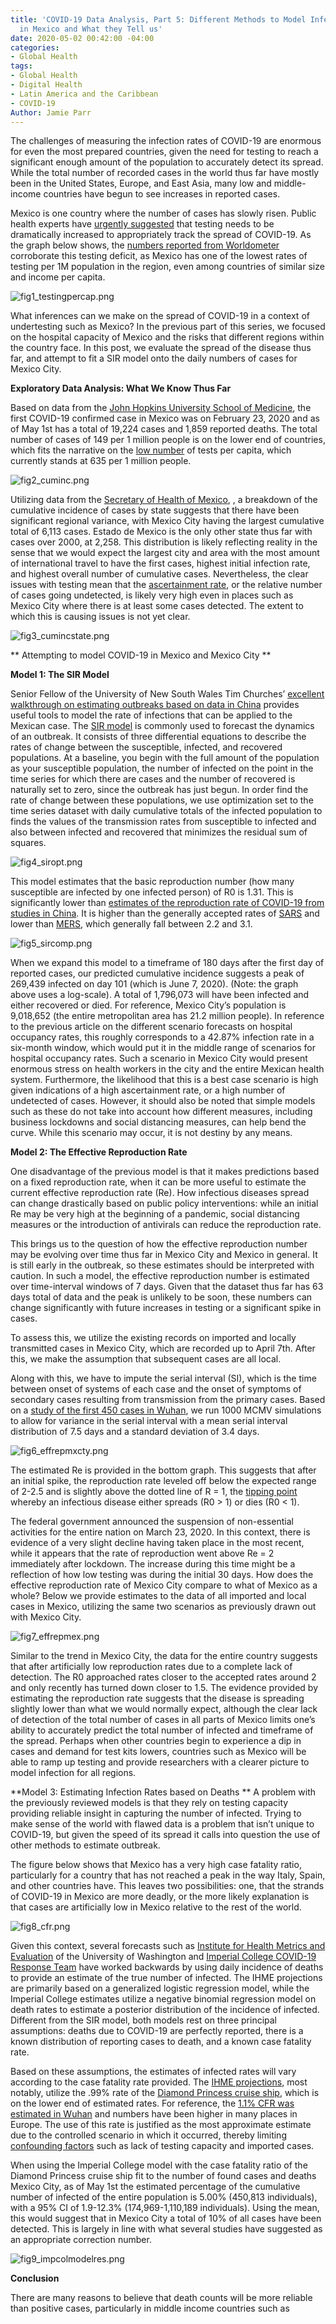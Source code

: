 ```yaml
---
title: 'COVID-19 Data Analysis, Part 5: Different Methods to Model Infection Rates
  in Mexico and What they Tell us'
date: 2020-05-02 00:42:00 -04:00
categories:
- Global Health
tags:
- Global Health
- Digital Health
- Latin America and the Caribbean
- COVID-19
Author: Jamie Parr
---
```


The challenges of measuring the infection rates of COVID-19 are enormous for even the most prepared countries, given the need for testing to reach a significant enough amount of the population to accurately detect its spread. While the total number of recorded cases in the world thus far have mostly been in the United States, Europe, and East Asia, many low and middle-income countries have begun to see increases in reported cases. 

Mexico is one country where the number of cases has slowly risen. Public health experts have [urgently suggested](https://mexiconewsdaily.com/news/coronavirus/experts-say-mexico-hasnt-done-enough-virus-testing/) that testing needs to be dramatically increased to appropriately track the spread of COVID-19. As the graph below shows, the [numbers reported from Worldometer](https://www.worldometers.info/coronavirus/#countries) corroborate this testing deficit, as Mexico has one of the lowest rates of testing per 1M population in the region, even among countries of similar size and income per capita.

![fig1_testingpercap.png](/uploads/fig1_testingpercap.png)

What inferences can we make on the spread of COVID-19 in a context of undertesting such as Mexico?  In the previous part of this series, we focused on the hospital capacity of Mexico and the risks that different regions within the country face. In this post, we evaluate the spread of the disease thus far,  and attempt to fit a SIR model onto the daily numbers of cases for Mexico City.

**Exploratory Data Analysis: What We Know Thus Far**

Based on data from the [John Hopkins University School of Medicine](https://coronavirus.jhu.edu/map.html), the first COVID-19 confirmed case in Mexico was on February 23, 2020 and as of May 1st has a total of 19,224 cases and 1,859 reported deaths. The total number of cases of 149 per 1 million people is on the lower end of countries, which fits the narrative on the [low number](http://worldometers.info/coronavirus/country/mexico/) of tests per capita, which currently stands at 635 per 1 million people.  

![fig2_cuminc.png](/uploads/fig2_cuminc.png)

Utilizing data from the [Secretary of Health of Mexico](https://www.gob.mx/salud/en), , a breakdown of the cumulative incidence of cases by state suggests that there have been significant regional variance, with Mexico City having the largest cumulative total of 6,113 cases. Estado de Mexico is the only other state thus far with cases over 2000, at 2,258. This distribution is likely reflecting reality in the sense that we would expect the largest city and area with the most amount of international travel to have the first cases, highest initial infection rate, and highest overall number of cumulative cases. Nevertheless, the clear issues with testing mean that the [ascertainment rate](https://mexiconewsdaily.com/news/coronavirus/experts-say-mexico-hasnt-done-enough-virus-testing/), or the relative number of cases going undetected, is likely very high even in places such as Mexico City where there is at least some cases detected. The extent to which this is causing issues is not yet clear. 

![fig3_cumincstate.png](/uploads/fig3_cumincstate.png)

** Attempting to model COVID-19 in Mexico and Mexico City **

**Model 1: The SIR Model**

Senior Fellow of the University of New South Wales Tim Churches’ [excellent walkthrough on estimating outbreaks based on data in China](https://timchurches.github.io/blog/posts/2020-02-18-analysing-covid-19-2019-ncov-outbreak-data-with-r-part-1/) provides useful tools to model the rate of infections that can be applied to the Mexican case. The [SIR model](https://blog.ephorie.de/epidemiology-how-contagious-is-novel-coronavirus-2019-ncov) is commonly used to forecast the dynamics of an outbreak. It consists of three differential equations to describe the rates of change between the susceptible, infected, and recovered populations. At a baseline, you begin with the full amount of the population as your susceptible population, the number of infected on the point in the time series for which there are cases and the number of recovered is naturally set to zero, since the outbreak has just begun. In order find the rate of change between these populations, we use optimization set to the time series dataset with daily cumulative totals of the infected population to finds the values of the transmission rates from susceptible to infected and also between infected and recovered that minimizes the residual sum of squares. 

![fig4_siropt.png](/uploads/fig4_siropt.png)

This model estimates that the basic reproduction number (how many susceptible are infected by one infected person) of R0 is 1.31. This is significantly lower than [estimates of the reproduction rate of COVID-19 from studies in China](https://www.nejm.org/doi/full/10.1056/NEJMc2003717). It is higher than the generally accepted rates of [SARS](https://www.who.int/csr/sars/en/WHOconsensus.pdf) and lower than [MERS](https://www.ecdc.europa.eu/en/middle-east-respiratory-syndrome-coronavirus/factsheet), which generally fall between 2.2 and 3.1. 

![fig5_sircomp.png](/uploads/fig5_sircomp.png)

When we expand this model to a timeframe of 180 days after the first day of reported cases, our predicted cumulative incidence suggests a peak of 269,439 infected on day 101 (which is June 7, 2020). (Note: the graph above uses a log-scale). A total of 1,796,073 will have been infected and either recovered or died. For reference, Mexico City’s population is 9,018,652 (the entire metropolitan area has 21.2 million people). In reference to the previous article on the different scenario forecasts on hospital occupancy rates, this roughly corresponds to a 42.87% infection rate in a six-month window, which would put it in the middle range of scenarios for hospital occupancy rates. 
Such a scenario in Mexico City would present enormous stress on health workers in the city and the entire Mexican health system. Furthermore, the likelihood that this is a best case scenario is high given indications of a high ascertainment rate, or a high number of undetected of cases. However, it should also be noted that simple models such as these do not take into account how different measures, including business lockdowns and social distancing measures, can help bend the curve. While this scenario may occur, it is not destiny by any means.

**Model 2: The Effective Reproduction Rate**

One disadvantage of the previous model is that it makes predictions based on a fixed reproduction rate, when it can be more useful to estimate the current effective reproduction rate (Re). How infectious diseases spread can change drastically based on public policy interventions: while an initial Re may be very high at the beginning of a pandemic, social distancing measures or the introduction of antivirals can reduce the reproduction rate. 

This brings us to the question of how the effective reproduction number may be evolving over time thus far in Mexico City and Mexico in general. It is still early in the outbreak, so these estimates should be interpreted with caution. In such a model, the effective reproduction number is estimated over time-interval windows of 7 days. Given that the dataset thus far has 63 days total of data and the peak is unlikely to be soon, these numbers can change significantly with future increases in testing or a significant spike in cases. 

To assess this, we utilize the existing records on imported and locally transmitted cases in Mexico City, which are recorded up to April 7th. After this, we make the assumption that subsequent cases are all local. 

Along with this, we have to impute the serial interval (SI), which is the time between onset of systems of each case and the onset of symptoms of secondary cases resulting from transmission from the primary cases. Based on a [study of the first 450 cases in Wuhan](https://www.nejm.org/doi/full/10.1056/NEJMoa2001316), we run 1000 MCMV simulations to allow for variance in the serial interval with a mean serial interval distribution of 7.5 days and a standard deviation of 3.4 days.

![fig6_effrepmxcty.png](/uploads/fig6_effrepmxcty.png)

The estimated Re is provided in the bottom graph. This suggests that after an initial spike, the reproduction rate leveled off below the expected range of 2-2.5 and is slightly above the dotted line of R = 1, the [tipping point](https://sph.umich.edu/pursuit/2020posts/how-scientists-quantify-outbreaks.html) whereby an infectious disease either spreads (R0 > 1) or dies (R0 < 1). 

The federal government announced the suspension of non-essential activities for the entire nation on March 23, 2020. In this context, there is evidence of a very slight decline having taken place in the most recent, while it appears that the rate of reproduction went above Re = 2 immediately after lockdown. The increase during this time might be a reflection of how low testing was during the initial 30 days.
How does the effective reproduction rate of Mexico City compare to what of Mexico as a whole? Below we provide estimates to the data of all imported and local cases in Mexico, utilizing the same two scenarios as previously drawn out with Mexico City.

![fig7_effrepmex.png](/uploads/fig7_effrepmex.png)

Similar to the trend in Mexico City, the data for the entire country suggests that after artificially low reproduction rates due to a complete lack of detection. The R0 approached rates closer to the accepted rates around 2 and only recently has turned down closer to 1.5.
The evidence provided by estimating the reproduction rate suggests that the disease is spreading slightly lower than what we would normally expect, although the clear lack of detection of the total number of cases in all parts of Mexico limits one’s ability to accurately predict the total number of infected and timeframe of the spread. Perhaps when other countries begin to experience a dip in cases and demand for test kits lowers, countries such as Mexico will be able to ramp up testing and provide researchers with a clearer picture to model infection for all regions.

**Model 3: Estimating Infection Rates based on Deaths
**
A problem with the previously reviewed models is that they rely on testing capacity providing reliable insight in capturing the number of infected. Trying to make sense of the world with flawed data is a problem that isn’t unique to COVID-19, but given the speed of its spread it calls into question the use of other methods to estimate outbreak. 

The figure below shows that Mexico has a very high case fatality ratio, particularly for a country that has not reached a peak in the way Italy, Spain, and other countries have. This leaves two possibilities: one, that the strands of COVID-19 in Mexico are more deadly, or the more likely explanation is that cases are artificially low in Mexico relative to the rest of the world. 

![fig8_cfr.png](/uploads/fig8_cfr.png)

Given this context, several forecasts such as [Institute for Health Metrics and Evaluation](https://covid19.healthdata.org/united-states-of-america) of the University of Washington and [Imperial College COVID-19 Response Team](https://www.imperial.ac.uk/media/imperial-college/medicine/sph/ide/gida-fellowships/Imperial-College-COVID19-Europe-estimates-and-NPI-impact-30-03-2020.pdf) have worked backwards by using daily incidence of deaths to provide an estimate of the true number of infected. The IHME projections are primarily based on a generalized logistic regression model, while the Imperial College estimates utilize a negative binomial regression model on death rates to estimate a posterior distribution of the incidence of infected. Different from the SIR model, both models rest on three principal assumptions: deaths due to COVID-19 are perfectly reported, there is a known distribution of reporting cases to death, and a known case fatality rate. 

Based on these assumptions, the estimates of infected rates will vary according to the case fatality rate provided. The [IHME projections](https://ihmeuw-msca.github.io/CurveFit/methods/), most notably, utilize the .99% rate of the [Diamond Princess cruise ship](https://www.thelancet.com/journals/laninf/article/PIIS1473-3099(20)30244-9/fulltext), which is on the lower end of estimated rates. For reference, the [1.1% CFR was estimated in Wuhan](https://www.nature.com/articles/d41586-020-00885-w) and numbers have been higher in many places in Europe. The use of this rate is justified as the most approximate estimate due to the controlled scenario in which it occurred, thereby limiting [confounding factors](https://www.thelancet.com/journals/laninf/article/PIIS1473-3099(20)30244-9/fulltext) such as lack of testing capacity and imported cases.

When using the Imperial College model with the case fatality ratio of the Diamond Princess cruise ship fit to the number of found cases and deaths Mexico City, as of May 1st the estimated percentage of the cumulative number of infected of the entire population is 5.00% (450,813 individuals), with a 95% CI of 1.9-12.3% (174,969-1,110,189 individuals). Using the mean, this would suggest that in Mexico City a total of 10% of all cases have been detected. This is largely in line with what several studies have suggested as an appropriate correction number.

![fig9_impcolmodelres.png](/uploads/fig9_impcolmodelres.png)

**Conclusion**

There are many reasons to believe that death counts will be more reliable than positive cases, particularly in middle income countries such as
